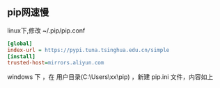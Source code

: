 ## pip网速慢

linux下,修改 ~/.pip/pip.conf 

``` ini
[global]
index-url = https://pypi.tuna.tsinghua.edu.cn/simple
[install]
trusted-host=mirrors.aliyun.com
```

windows 下 ，在 用户目录(C:\Users\xx\pip) ，新建 pip.ini 文件，内容如上